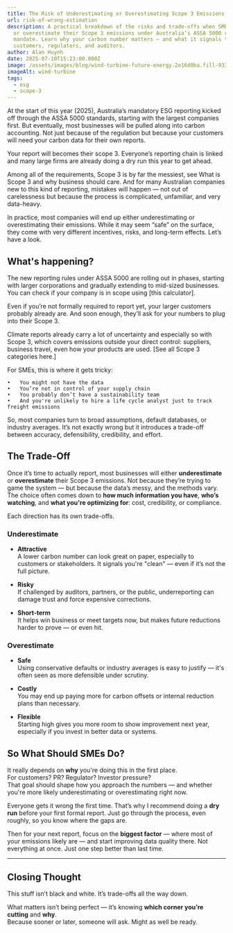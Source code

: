 ```yaml
---
title: The Risk of Underestimating or Overestimating Scope 3 Emissions
url: risk-of-wrong-estimation
description: A practical breakdown of the risks and trade-offs when SMEs under-
  or overestimate their Scope 3 emissions under Australia’s ASSA 5000 reporting
  mandate. Learn why your carbon number matters — and what it signals to
  customers, regulators, and auditors.
author: Alan Huynh
date: 2025-07-10T15:23:00.000Z
image: /assets/images/blog/wind-turbine-future-energy.2e16d0ba.fill-933x525-c100.jpg
imageAlt: wind-turbine
tags:
  - esg
  - scope-3
---
```

At the start of this year (2025), Australia’s mandatory ESG reporting kicked off through the ASSA 5000 standards, starting with the largest companies first. But eventually, most businesses will be pulled along into carbon accounting. Not just because of the regulation but because your customers will need your carbon data for their own reports. 

Your report will becomes their scope 3. Everyone’s reporting chain is linked and many large firms are already doing a dry run this year to get ahead.

Among all of the requirements, Scope 3 is by far the messiest, see What is Scope 3 and why business should care. And for many Australian companies new to this kind of reporting, mistakes will happen — not out of carelessness but because the process is complicated, unfamiliar, and very data-heavy.

In practice, most companies will end up either underestimating or overestimating their emissions. While it may seem “safe” on the surface, they come with very different incentives, risks, and long-term effects. Let’s have a look.

## What's happening?

The new reporting rules under ASSA 5000 are rolling out in phases, starting with larger corporations and gradually extending to mid-sized businesses. You can check if your company is in scope using [this calculator]. 

Even if you’re not formally required to report yet, your larger customers probably already are. And soon enough, they’ll ask for your numbers to plug into their Scope 3. 

Climate reports already carry a lot of uncertainty and especially so with Scope 3, which covers emissions outside your direct control: suppliers, business travel, even how your products are used. [See all Scope 3 categories here.]

For SMEs, this is where it gets tricky:  
 
	•	You might not have the data  
	•	You’re not in control of your supply chain  
	•	You probably don’t have a sustainability team  
	•	And you're unlikely to hire a life cycle analyst just to track freight emissions 
 
So, most companies turn to broad assumptions, default databases, or industry averages. It’s not exactly wrong but it introduces a trade-off between accuracy, defensibility, credibility, and effort. 

## The Trade-Off

Once it’s time to actually report, most businesses will either **underestimate** or **overestimate** their Scope 3 emissions. Not because they’re trying to game the system — but because the data’s messy, and the methods vary. The choice often comes down to **how much information you have**, **who’s watching**, and **what you're optimizing for**: cost, credibility, or compliance.  

Each direction has its own trade-offs.

### Underestimate

- **Attractive**  
  A lower carbon number can look great on paper, especially to customers or stakeholders. It signals you're "clean" — even if it’s not the full picture.

- **Risky**  
  If challenged by auditors, partners, or the public, underreporting can damage trust and force expensive corrections.

- **Short-term**  
  It helps win business or meet targets now, but makes future reductions harder to prove — or even hit.

### Overestimate

- **Safe**  
  Using conservative defaults or industry averages is easy to justify — it's often seen as more defensible under scrutiny.

- **Costly**  
  You may end up paying more for carbon offsets or internal reduction plans than necessary.

- **Flexible**  
  Starting high gives you more room to show improvement next year, especially if you invest in better data or systems.


## So What Should SMEs Do?

It really depends on **why** you're doing this in the first place.  
For customers? PR? Regulator? Investor pressure?  
That goal should shape how you approach the numbers — and whether you're more likely underestimating or overestimating right now.

Everyone gets it wrong the first time. That’s why I recommend doing a **dry run** before your first formal report. Just go through the process, even roughly, so you know where the gaps are.

Then for your next report, focus on the **biggest factor** — where most of your emissions likely are — and start improving data quality there. Not everything at once. Just one step better than last time.

---

## Closing Thought

This stuff isn’t black and white. It’s trade-offs all the way down.

What matters isn’t being perfect — it’s knowing **which corner you’re cutting** and **why**.  
Because sooner or later, someone will ask. Might as well be ready.
